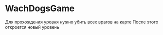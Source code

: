 # WachDogsGame
Для прохождения уровня нужно убить всех врагов на карте
После этого откроется новый уровень

